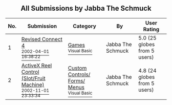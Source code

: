 ﻿<div align="center">

## All Submissions by Jabba The Schmuck

</div>

No.  | Submission | Category | By   | User Rating
---- | ---------- | -------- | ---- | -----------
1 | [Revised Connect 4<br /><sup>2002-04-01 16:38:22</sup>](https://github.com/Planet-Source-Code/jabba-the-schmuck-revised-connect-4__1-33290) | [Games<br /><sup>Visual Basic</sup>](../ByCategory/games__1-38.md) | Jabba The Schmuck | 5.0 (25 globes from 5 users)
2 | [ActiveX Reel Control \(Slot/Fruit Machine\)<br /><sup>2002-11-01 23:33:34</sup>](https://github.com/Planet-Source-Code/jabba-the-schmuck-activex-reel-control-slot-fruit-machine__1-40349) | [Custom Controls/ Forms/  Menus<br /><sup>Visual Basic</sup>](../ByCategory/custom-controls-forms-menus__1-4.md) | Jabba The Schmuck | 4.8 (24 globes from 5 users)

